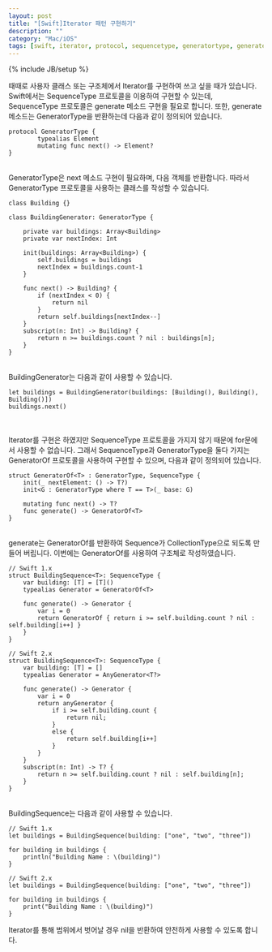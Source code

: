 ```yaml
---
layout: post
title: "[Swift]Iterator 패턴 구현하기"
description: ""
category: "Mac/iOS"
tags: [swift, iterator, protocol, sequencetype, generatortype, generate, next, for, struct, class]
---
```

{% include JB/setup %}

때때로 사용자 클래스 또는 구조체에서 Iterator를 구현하여 쓰고 싶을 때가 있습니다. Swift에서는 SequenceType 프로토콜을 이용하여 구현할 수 있는데, SequenceType 프로토콜은 generate 메소드 구현을 필요로 합니다. 또한, generate 메소드는 GeneratorType을 반환하는데 다음과 같이 정의되어 있습니다.

	protocol GeneratorType {
			typealias Element
			mutating func next() -> Element?
	}

<br/>GeneratorType은 next 메소드 구현이 필요하며, 다음 객체를 반환합니다. 따라서 GeneratorType 프로토콜을 사용하는 클래스를 작성할 수 있습니다.

	class Building {}

	class BuildingGenerator: GeneratorType {
		
		private var buildings: Array<Building>
		private var nextIndex: Int

		init(buildings: Array<Building>) {
			self.buildings = buildings
			nextIndex = buildings.count-1
		}
		
		func next() -> Building? {
			if (nextIndex < 0) {
				return nil
			}
			return self.buildings[nextIndex--]
		}
		subscript(n: Int) -> Building? {
			return n >= buildings.count ? nil : buildings[n];
		}
	}

<br/>BuildingGenerator는 다음과 같이 사용할 수 있습니다.

	let buildings = BuildingGenerator(buildings: [Building(), Building(), Building()])
	buildings.next()

<br/><br/>Iterator를 구현은 하였지만 SequenceType 프로토콜을 가지지 않기 때문에 for문에서 사용할 수 없습니다. 그래서 SequenceType과 GeneratorType을 둘다 가지는 GeneratorOf 프로토콜을 사용하여 구현할 수 있으며, 다음과 같이 정의되어 있습니다.

	struct GeneratorOf<T> : GeneratorType, SequenceType {
		init(_ nextElement: () -> T?)
		init<G : GeneratorType where T == T>(_ base: G)

		mutating func next() -> T?
		func generate() -> GeneratorOf<T>
	}

<br/>generate는 GeneratorOf를 반환하여 Sequence가 CollectionType으로 되도록 만들어 버립니다. 이번에는 GeneratorOf를 사용하여 구조체로 작성하였습니다.

	// Swift 1.x
	struct BuildingSequence<T>: SequenceType {
		var building: [T] = [T]()
		typealias Generator = GeneratorOf<T>
		
		func generate() -> Generator {
			var i = 0
			return GeneratorOf { return i >= self.building.count ? nil : self.building[i++] }
		}
	}

	// Swift 2.x
	struct BuildingSequence<T>: SequenceType {
	    var building: [T] = []
		typealias Generator = AnyGenerator<T?>

		func generate() -> Generator {
			var i = 0
			return anyGenerator {
				if i >= self.building.count {
					return nil;
				}
				else {
					return self.building[i++]
				}
			}
		}
		subscript(n: Int) -> T? {
	    	return n >= self.building.count ? nil : self.building[n];
	    }
	}

<br/>BuildingSequence는 다음과 같이 사용할 수 있습니다.

	// Swift 1.x
	let buildings = BuildingSequence(building: ["one", "two", "three"])

	for building in buildings {
		println("Building Name : \(building)")
	}

	// Swift 2.x
	let buildings = BuildingSequence(building: ["one", "two", "three"])

	for building in buildings {
		print("Building Name : \(building)")
	}

Iterator를 통해 범위에서 벗어날 경우 nil을 반환하여 안전하게 사용할 수 있도록 합니다.

